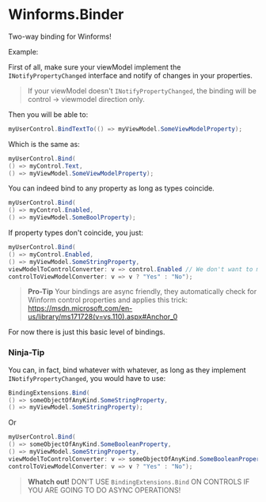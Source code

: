 # Winforms.Binder
Two-way binding for Winforms!

Example:

First of all, make sure your viewModel implement the `INotifyPropertyChanged` interface and notify of changes in your properties.

> If your viewModel doesn't `INotifyPropertyChanged`, the binding will be control -> viewmodel direction only.

Then you will be able to:

```csharp
myUserControl.BindTextTo(() => myViewModel.SomeViewModelProperty);
```

Which is the same as:


```csharp
myUserControl.Bind(
() => myControl.Text,
() => myViewModel.SomeViewModelProperty);
```

You can indeed bind to any property as long as types coincide.

```csharp
myUserControl.Bind(
() => myControl.Enabled,
() => myViewModel.SomeBoolProperty);
```

If property types don't coincide, you just:

```csharp
myUserControl.Bind(
() => myControl.Enabled,
() => myViewModel.SomeStringProperty,
viewModelToControlConverter: v => control.Enabled // We don't want to modify the original value.
controlToViewModelConverter: v => v ? "Yes" : "No");
```

> **Pro-Tip** Your bindings are async friendly, they automatically check for Winform control properties and applies this trick: https://msdn.microsoft.com/en-us/library/ms171728(v=vs.110).aspx#Anchor_0

For now there is just this basic level of bindings.

### Ninja-Tip 

You can, in fact, bind whatever with whatever, as long as they implement `INotifyPropertyChanged`, you would have to use: 

```csharp
BindingExtensions.Bind(
() => someObjectOfAnyKind.SomeStringProperty,
() => myViewModel.SomeStringProperty);
```

Or 

```csharp
myUserControl.Bind(
() => someObjectOfAnyKind.SomeBooleanProperty,
() => myViewModel.SomeStringProperty,
viewModelToControlConverter: v => someObjectOfAnyKind.SomeBooleanProperty // We don't want to modify the original value.
controlToViewModelConverter: v => v ? "Yes" : "No");
```

> **Whatch out!** DON'T USE `BindingExtensions.Bind` ON CONTROLS IF YOU ARE GOING TO DO ASYNC OPERATIONS!